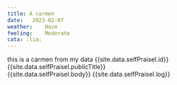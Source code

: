 ```yaml
---
title: A carmen
date:	2023-02-07
weather:	Haze
feeling:	Moderate
cata: :lia:
---
```


this is a carmen from my data
{{site.data.selfPraiseI.id}}  
{{site.data.selfPraiseI.publicTitle}}  
{{site.data.selfPraiseI.body}}
{{site.data.selfPraiseI.log}}  
